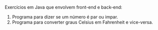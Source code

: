 Exercícios em Java que envolvem front-end e back-end:
1. Programa para dizer se um número é par ou impar.
2. Programa para converter graus Celsius em Fahrenheit e vice-versa.
